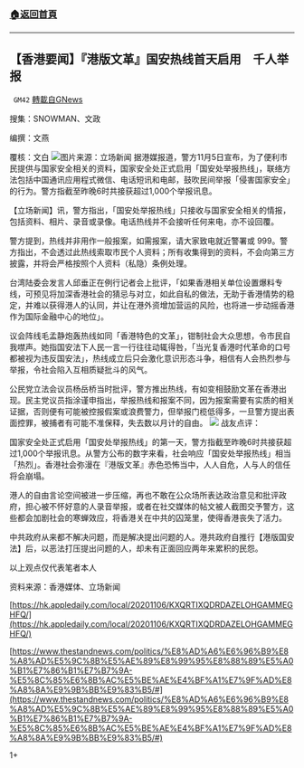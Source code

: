 ###  [:house:返回首頁](https://github.com/ourhimalayas/txt)
---

## 【香港要闻】『港版文革』国安热线首天启用　千人举报
` GM42` [轉載自GNews](https://gnews.org/zh-hans/531411/)

搜集：SNOWMAN、文政

编撰：文燕

覆核：文白
![]()![](https://gnews-media-offload.s3.amazonaws.com/wp-content/uploads/2020/11/05232003/image001-8.png)图片来源：立场新闻
据港媒报道，警方11月5日宣布，为了便利市民提供与国家安全相关的资料，国家安全处正式启用「国安处举报热线」，联络方法包括中国通讯应用程式微信、电话短讯和电邮，鼓吹民间举报「侵害国家安全」的行为。警方指截至昨晚6时共接获超过1,000个举报讯息。

【立场新闻】讯，警方指出，「国安处举报热线」只接收与国家安全相关的情报，包括资料、相片、录音或录像。电话热线并不会接听任何来电，亦不设回覆。

警方提到，热线并非用作一般报案，如需报案，请大家致电就近警署或 999。警方指出，不会透过此热线索取市民个人资料；所有收集得到的资料，不会向第三方披露，并将会严格按照个人资料（私隐）条例处理。

台湾陆委会发言人邱垂正在例行记者会上批评，「如果香港相关单位设置爆料专线，可预见将加深香港社会的猜忌与对立，如此自私的做法，无助于香港情势的稳定，并难以获得港人的认同，并让在港外资增加营运的风险，也将进一步动摇香港作为国际金融中心的地位」。

议会阵线毛孟静炮轰热线如同「香港特色的文革」，钳制社会大众思想，令市民自我噤声。她指国安法下人民一言一行往往动辄得咎，「当光复香港时代革命的口号都被视为违反国安法」，热线成立后只会激化意识形态斗争，相信有人会热烈参与举报，令社会陷入互相质疑批斗的风气。

公民党立法会议员杨岳桥当时批评，警方推出热线，有如变相鼓励文革在香港出现。民主党议员指涂谨申指出，举报热线和报案不同，因为报案需要有实质的相关证据，否则便有可能被控报假案或浪费警力，但举报门榄低得多，一旦警方提出表面控罪，被捕者有可能不准保释，失去数以月计的自由。
![]()![](https://gnews-media-offload.s3.amazonaws.com/wp-content/uploads/2020/11/05231943/image003-4.png)
战友点评：

国家安全处正式启用「国安处举报热线」的第一天，警方指截至昨晚6时共接获超过1,000个举报讯息。从警方公布的数字来看，社会响应「国安处举报热线」相当「热烈」。香港社会弥漫在『港版文革』赤色恐怖当中，人人自危，人与人的信任将会崩塌。

港人的自由言论空间被进一步压缩，再也不敢在公众场所表达政治意见和批评政府，担心被不怀好意的人录音举报，或者在社交媒体的帖文被人截图交予警方，这些都会加剧社会的寒蝉效应，将香港关在中共的囚笼里，使得香港丧失了活力。

中共政府从来都不解决问题，而是解决提出问题的人。港共政府自推行【港版国安法】后，以恶法打压提出问题的人，却未有正面回应两年来累积的民怨。

以上观点仅代表笔者本人

资料来源：香港媒体、立场新闻

[https://hk.appledaily.com/local/20201106/KXQRTIXQDRDAZELOHGAMMEGHFQ/](https://hk.appledaily.com/local/20201106/KXQRTIXQDRDAZELOHGAMMEGHFQ/)

[https://www.thestandnews.com/politics/%E8%AD%A6%E6%96%B9%E8%A8%AD%E5%9C%8B%E5%AE%89%E8%99%95%E8%88%89%E5%A0%B1%E7%86%B1%E7%B7%9A-%E5%8C%85%E6%8B%AC%E5%BE%AE%E4%BF%A1%E7%9F%AD%E8%A8%8A%E9%9B%BB%E9%83%B5/#](https://www.thestandnews.com/politics/%E8%AD%A6%E6%96%B9%E8%A8%AD%E5%9C%8B%E5%AE%89%E8%99%95%E8%88%89%E5%A0%B1%E7%86%B1%E7%B7%9A-%E5%8C%85%E6%8B%AC%E5%BE%AE%E4%BF%A1%E7%9F%AD%E8%A8%8A%E9%9B%BB%E9%83%B5/#)

1+
